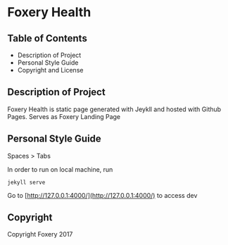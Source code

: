 # Foxery Health

## Table of Contents

 * Description of Project
 * Personal Style Guide
 * Copyright and License 


## Description of Project

Foxery Health is static page generated with Jeykll and hosted with Github Pages. Serves as Foxery Landing Page

## Personal Style Guide

Spaces > Tabs

In order to run on local machine, run 

```
jekyll serve
```

Go to [http://127.0.0.1:4000/](http://127.0.0.1:4000/) to access dev


## Copyright

Copyright Foxery 2017

